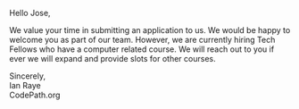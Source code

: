 Hello Jose, 

We value your time in submitting an application to us. We would be happy to welcome you as part of our team.
However, we are currently hiring Tech Fellows who have a computer related course.
We will reach out to you if ever we will expand and provide slots for other courses. 

Sincerely, <br>
Ian Raye <br>
CodePath.org
